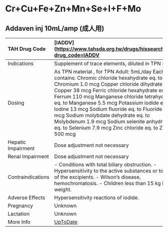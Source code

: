 # Cr+Cu+Fe+Zn+Mn+Se+I+F+Mo

## Addaven inj 10mL/amp (成人用)

| TAH Drug Code      | [IADDV](https://www.tahsda.org.tw/drugs/hissearch.php?drug_code=IADDV                                                                                                                                                                                                                                                                                                                                                                                                                           |
|:-------------------|:------------------------------------------------------------------------------------------------------------------------------------------------------------------------------------------------------------------------------------------------------------------------------------------------------------------------------------------------------------------------------------------------------------------------------------------------------------------------------------------------|
| Indications        | Supplement of trace elements, diluted in TPN soln.                                                                                                                                                                                                                                                                                                                                                                                                                                              |
| Dosing             | As TPN material , for TPN Adult: 5mL/day Each mL contains: Chromic chloride hexahydrate eq. to Chromium 1.0 mcg Copper chloride dihydrate eq. to Copper 38 mcg Ferric chloride hexahydrate eq. to Ferrum 110 mcg Manganese chloride tetrahydrate eq. to Manganese 5.5 mcg Potassium iodide eq. to Iodine 13 mcg Sodium fluoride eq. to Fluoride 95 mcg Sodium molybdate dehydrate eq. to Molybdenum 1.9 mcg Sodium selenite anhydrous eq. to Selenium 7.9 mcg Zinc chloride eq. to Zinc 500 mcg |
| Hepatic Impairment | Dose adjustment not necessary                                                                                                                                                                                                                                                                                                                                                                                                                                                                   |
| Renal Impairment   | Dose adjustment not necessary                                                                                                                                                                                                                                                                                                                                                                                                                                                                   |
| Contraindications  | - Conditions with total biliary obstruction. - Hypersensitivity to the active substances or to any of the excipients. - Wilson’s disease, hemochromatosis. - Children less than 15 kg body weight.                                                                                                                                                                                                                                                                                              |
| Adverse Effects    | Hypersensitivity reactions of iodide.                                                                                                                                                                                                                                                                                                                                                                                                                                                           |
| Pregnancy          | Unknown                                                                                                                                                                                                                                                                                                                                                                                                                                                                                         |
| Lactation          | Unknown                                                                                                                                                                                                                                                                                                                                                                                                                                                                                         |
| More Info          | [UpToDate](https://www.uptodate.com/contents/cr+cu+fe+zn+mn+se+i+f+mo-drug-information)                                                                                                                                                                                                                                                                                                                                                                                                         |


